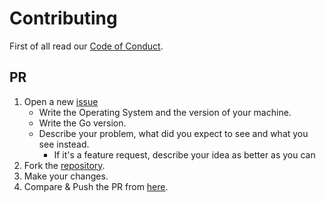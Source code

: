 # Contributing

First of all read our [Code of Conduct](CODE_OF_CONDUCT.md).

## PR

1. Open a new [issue](https://vue-demo-backend/issues/new)
    * Write the Operating System and the version of your machine.
    * Write the Go version.
    * Describe your problem, what did you expect to see and what you see instead.
        * If it's a feature request, describe your idea as better as you can
2. Fork the [repository](https://vue-demo-backend).
3. Make your changes.
4. Compare & Push the PR from [here](https://vue-demo-backend/compare).
